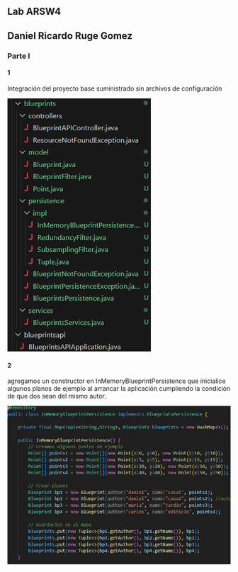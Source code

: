 ## Lab ARSW4

## Daniel Ricardo Ruge Gomez

### Parte I

#### 1

Integración del proyecto base suministrado sin archivos de configuración

![alt text](./img/media/image.png)

#### 2

agregamos un constructor en InMemoryBlueprintPersistence que inicialice algunos planos de ejemplo al arrancar la aplicación cumpliendo la condición de que dos sean del mismo autor.

![alt text](./img/media/image1.png)